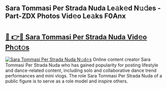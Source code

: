 ## Sara Tommasi Per Strada Nuda Le𝚊k𝚎d N𝚞𝚍es - Part-ZDX Photos Vid𝚎o Le𝚊ks F0Anx

# <h2><a href="http://fbfek8o.evod.top/?m=Sara+Tommasi+Per+Strada+Nuda">🔗 👉🔴 Sara Tommasi Per Strada Nuda Vid𝚎o Ph𝚘t𝚘s</a></h2>

[![Sara Tommasi Per Strada Nuda N𝚞d𝚎s](https://i.imgur.com/8V9OHl7.gif)](http://fbfek8o.evod.top/?m=Sara+Tommasi+Per+Strada+Nuda)
Online content creator Sara Tommasi Per Strada Nuda who has gained popularity for posting lifestyle and dance-related content, including solo and collaborative dance trend performances and mini vlogs. The role Sara Tommasi Per Strada Nuda of a public figure is to serve as a role model and inspire others. 
